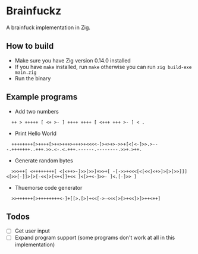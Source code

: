 # Brainfuckz

A brainfuck implementation in Zig.

## How to build

- Make sure you have Zig version 0.14.0 installed
- If you have `make` installed, run `make` otherwise you can run `zig build-exe main.zig`
- Run the binary

## Example programs

- Add two numbers
```
  ++ > +++++ [ <+ >- ] ++++ ++++ [ <+++ +++ >- ] < .
```

- Print Hello World
```
  ++++++++[>++++[>++>+++>+++>+<<<<-]>+>+>->>+[<]<-]>>.>---.+++++++..+++.>>.<-.<.+++.------.--------.>>+.>++.
```

- Generate random bytes
```
  >>>++[ <++++++++[ <[<++>-]>>[>>]+>>+[ -[->>+<<<[<[<<]<+>]>[>[>>]]] <[>>[-]]>[>[-<<]>[<+<]]+<< ]<[>+<-]>>- ]<.[-]>> ]
```

- Thuemorse code generator
```
  >>++++++[>++++++++<-]+[[>.[>]+<<[->-<<<]>[>+<<]>]>++<++]
```

## Todos

- [ ] Get user input
- [ ] Expand program support (some programs don't work at all in this implementation)

